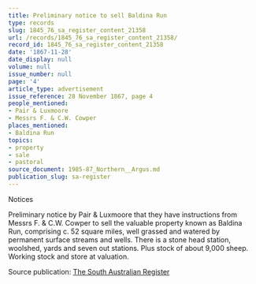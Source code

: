 ```yaml
---
title: Preliminary notice to sell Baldina Run
type: records
slug: 1845_76_sa_register_content_21358
url: /records/1845_76_sa_register_content_21358/
record_id: 1845_76_sa_register_content_21358
date: '1867-11-28'
date_display: null
volume: null
issue_number: null
page: '4'
article_type: advertisement
issue_reference: 28 November 1867, page 4
people_mentioned:
- Pair & Luxmoore
- Messrs F. & C.W. Cowper
places_mentioned:
- Baldina Run
topics:
- property
- sale
- pastoral
source_document: 1985-87_Northern__Argus.md
publication_slug: sa-register
---
```


Notices

Preliminary notice by Pair & Luxmoore that they have instructions from Messrs F. & C.W. Cowper to sell the valuable property known as Baldina Run, comprising c. 52 square miles, well grassed and watered by permanent surface streams and wells.  There is a stone head station, woolshed, yards and seven out stations.  Plus stock of about 9,000 sheep.  Working stock and store at valuation.

Source publication: [The South Australian Register](/publications/sa-register/)
